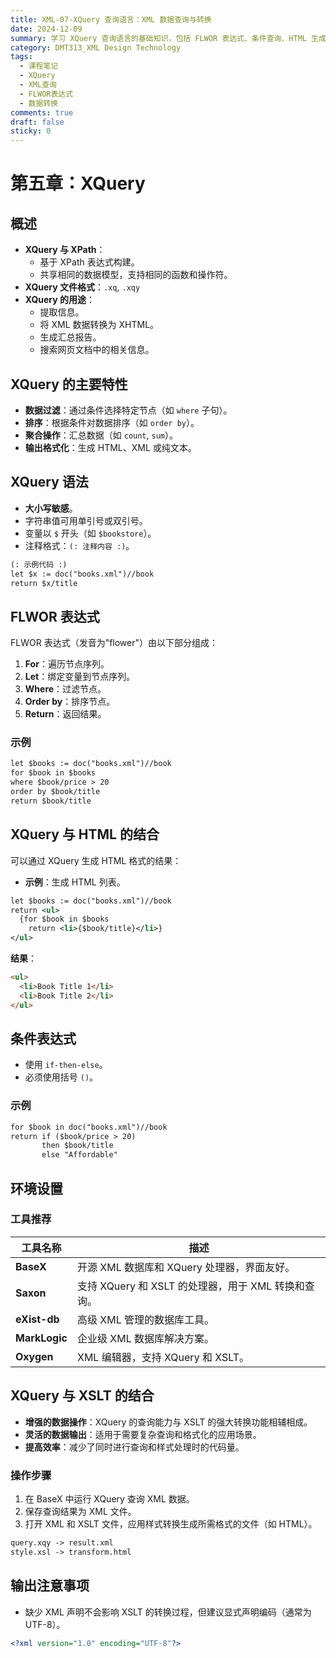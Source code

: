 ```yaml
---
title: XML-07-XQuery 查询语言：XML 数据查询与转换
date: 2024-12-09
summary: 学习 XQuery 查询语言的基础知识，包括 FLWOR 表达式、条件查询、HTML 生成以及与 XSLT 的结合使用。
category: DMT313_XML Design Technology
tags:
  - 课程笔记
  - XQuery
  - XML查询
  - FLWOR表达式
  - 数据转换
comments: true
draft: false
sticky: 0
---
```

# 第五章：XQuery

## 概述
- **XQuery 与 XPath**：
  - 基于 XPath 表达式构建。
  - 共享相同的数据模型，支持相同的函数和操作符。
- **XQuery 文件格式**：`.xq`, `.xqy`
- **XQuery 的用途**：
  - 提取信息。
  - 将 XML 数据转换为 XHTML。
  - 生成汇总报告。
  - 搜索网页文档中的相关信息。

## XQuery 的主要特性
- **数据过滤**：通过条件选择特定节点（如 `where` 子句）。
- **排序**：根据条件对数据排序（如 `order by`）。
- **聚合操作**：汇总数据（如 `count`, `sum`）。
- **输出格式化**：生成 HTML、XML 或纯文本。

## XQuery 语法
- **大小写敏感**。
- 字符串值可用单引号或双引号。
- 变量以 `$` 开头（如 `$bookstore`）。
- 注释格式：`(: 注释内容 :)`。

```xml
(: 示例代码 :)
let $x := doc("books.xml")//book
return $x/title
```

## FLWOR 表达式
FLWOR 表达式（发音为"flower"）由以下部分组成：
1. **For**：遍历节点序列。
2. **Let**：绑定变量到节点序列。
3. **Where**：过滤节点。
4. **Order by**：排序节点。
5. **Return**：返回结果。

### 示例
```xml
let $books := doc("books.xml")//book
for $book in $books
where $book/price > 20
order by $book/title
return $book/title
```

## XQuery 与 HTML 的结合
可以通过 XQuery 生成 HTML 格式的结果：
- **示例**：生成 HTML 列表。
```xml
let $books := doc("books.xml")//book
return <ul>
  {for $book in $books
    return <li>{$book/title}</li>}
</ul>
```

**结果**：
```html
<ul>
  <li>Book Title 1</li>
  <li>Book Title 2</li>
</ul>
```

## 条件表达式
- 使用 `if-then-else`。
- 必须使用括号 `()`。

### 示例
```xml
for $book in doc("books.xml")//book
return if ($book/price > 20)
       then $book/title
       else "Affordable"
```

## 环境设置
### 工具推荐
| 工具名称      | 描述                                           |
|---------------|-----------------------------------------------|
| **BaseX**     | 开源 XML 数据库和 XQuery 处理器，界面友好。       |
| **Saxon**     | 支持 XQuery 和 XSLT 的处理器，用于 XML 转换和查询。 |
| **eXist-db**  | 高级 XML 管理的数据库工具。                     |
| **MarkLogic** | 企业级 XML 数据库解决方案。                    |
| **Oxygen**    | XML 编辑器，支持 XQuery 和 XSLT。              |

## XQuery 与 XSLT 的结合
- **增强的数据操作**：XQuery 的查询能力与 XSLT 的强大转换功能相辅相成。
- **灵活的数据输出**：适用于需要复杂查询和格式化的应用场景。
- **提高效率**：减少了同时进行查询和样式处理时的代码量。

### 操作步骤
1. 在 BaseX 中运行 XQuery 查询 XML 数据。
2. 保存查询结果为 XML 文件。
3. 打开 XML 和 XSLT 文件，应用样式转换生成所需格式的文件（如 HTML）。
```markdown
query.xqy -> result.xml
style.xsl -> transform.html
```

## 输出注意事项
- 缺少 XML 声明不会影响 XSLT 的转换过程，但建议显式声明编码（通常为 UTF-8）。
```xml
<?xml version="1.0" encoding="UTF-8"?>
```
